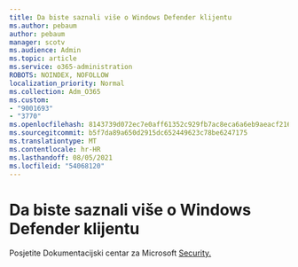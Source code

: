 ```yaml
---
title: Da biste saznali više o Windows Defender klijentu
ms.author: pebaum
author: pebaum
manager: scotv
ms.audience: Admin
ms.topic: article
ms.service: o365-administration
ROBOTS: NOINDEX, NOFOLLOW
localization_priority: Normal
ms.collection: Adm_O365
ms.custom:
- "9001693"
- "3770"
ms.openlocfilehash: 8143739d072ec7e0aff61352c929fb7ac8eca6a6eb9aeacf2162a995fc30a4d0
ms.sourcegitcommit: b5f7da89a650d2915dc652449623c78be6247175
ms.translationtype: MT
ms.contentlocale: hr-HR
ms.lasthandoff: 08/05/2021
ms.locfileid: "54068120"
---
```

# <a name="for-more-help-with-windows-defender-client"></a>Da biste saznali više o Windows Defender klijentu

Posjetite Dokumentacijski centar za Microsoft [Security.](https://docs.microsoft.com/security/#pivot=products&panel=products1)